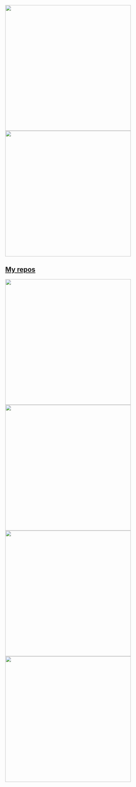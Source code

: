 <p align="left">
  <a href="https://github.com/alandavidsoto"><img width="400" src="https://github-readme-stats.vercel.app/api?username=alandavidsoto&show_icons=true&theme=algolia">
  <a href="https://github.com/alandavidsoto"><img width="400" src="https://github-readme-stats.vercel.app/api/top-langs/?username=alandavidsoto&hide=html,scss,css&langs_count=10&layout=compact&theme=algolia">
</p>
    
## My repos
    
<p align="left">
  
   <a href="https://github.com/alandavidsoto/Portafolio"><img width="400" src="https://github-readme-stats.vercel.app/api/pin/?username=alandavidsoto&repo=Portafolio&langs_count=5&theme=algolia">
  <a href="https://github.com/alandavidsoto/calculator"><img width="400" src="https://github-readme-stats.vercel.app/api/pin/?username=alandavidsoto&card_height=300&&repo=calculator&langs_count=5&layout=compact&theme=algolia">
  <a href="https://github.com/alandavidsoto/openweather-API"><img width="400" src="https://github-readme-stats.vercel.app/api/pin/?username=alandavidsoto&repo=openweather-API&layout=compact&theme=algolia">
  <a href="https://github.com/alandavidsoto/PAGINAWEB"><img width="400" src="https://github-readme-stats.vercel.app/api/pin/?username=alandavidsoto&repo=PAGINAWEB&hide=html,scss,css&langs_count=10&layout=compact&theme=algolia">
</p>  
